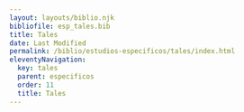 ```yaml
---
layout: layouts/biblio.njk
bibliofile: esp_tales.bib
title: Tales
date: Last Modified
permalink: /biblio/estudios-especificos/tales/index.html
eleventyNavigation:
  key: tales
  parent: especificos
  order: 11
  title: Tales
---
```

